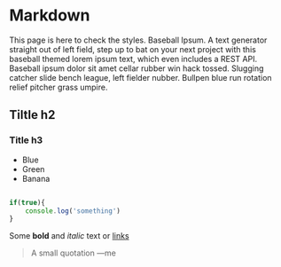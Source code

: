 # Markdown

This page is here to check the styles. Baseball Ipsum. A text generator straight out of left field, step up to bat on your next project with this baseball themed lorem ipsum text, which even includes a REST API. Baseball ipsum dolor sit amet cellar rubber win hack tossed. Slugging catcher slide bench league, left fielder nubber. Bullpen blue run rotation relief pitcher grass umpire.

## Tiltle h2

### Title h3


* Blue 
* Green
* Banana

```js

if(true){
	console.log('something')
}

```

Some **bold** and *italic* text or [links](#)

> A small quotation —me
